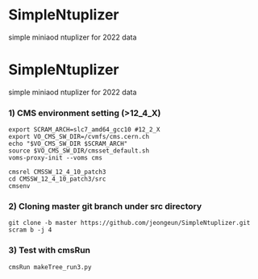 # SimpleNtuplizer
simple miniaod ntuplizer for 2022 data
# SimpleNtuplizer
simple miniaod ntuplizer for 2022 data

### 1) CMS environment setting (>12_4_X)
```
export SCRAM_ARCH=slc7_amd64_gcc10 #12_2_X
export VO_CMS_SW_DIR=/cvmfs/cms.cern.ch
echo "$VO_CMS_SW_DIR $SCRAM_ARCH"
source $VO_CMS_SW_DIR/cmsset_default.sh
voms-proxy-init --voms cms
```
```
cmsrel CMSSW_12_4_10_patch3
cd CMSSW_12_4_10_patch3/src
cmsenv
```
### 2) Cloning master git branch under src directory
```
git clone -b master https://github.com/jeongeun/SimpleNtuplizer.git
scram b -j 4
```

### 3) Test with cmsRun 
```
cmsRun makeTree_run3.py
```
